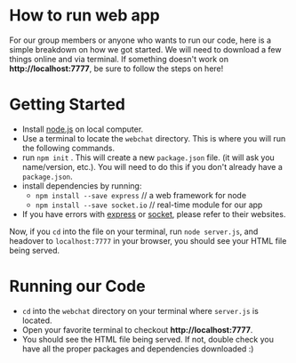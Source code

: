 # How to run web app
For our group members or anyone who wants to run our code, here is a simple breakdown on how we got started. We will need to download a few things online and via terminal. If something doesn't work on **http://localhost:7777**, be sure to follow the steps on here!

# Getting Started
 - Install [node.js](https://nodejs.org/en/) on local computer.
 - Use a terminal to locate the `webchat` directory. This is where you will run the following commands.
-   run  `npm init`  . This will create a new  `package.json`  file. (it will ask you name/version, etc.). You will need to do this if you don't already have a `package.json`.
-   install dependencies by running:
    -   `npm install --save express`  // a web framework for node
    -   `npm install --save socket.io`  // real-time module for our app
- If you have errors with [express](https://expressjs.com/) or [socket](https://socket.io/docs/), please refer to their websites. 

Now, if you `cd` into the file on your terminal, run `node server.js`, and headover to `localhost:7777` in your browser, you should see your HTML file being served.

# Running our Code
 -  `cd` into the `webchat` directory on your terminal where `server.js` is located.
 - Open your favorite terminal to checkout **http://localhost:7777**.
 - You should see the HTML file being served. If not, double check you have all the proper packages and dependencies downloaded :) 
